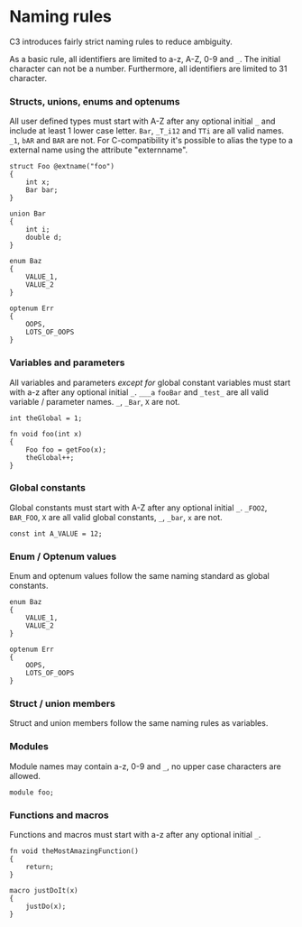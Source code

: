 # Naming rules

C3 introduces fairly strict naming rules to reduce ambiguity. 

As a basic rule, all identifiers are limited to a-z, A-Z, 0-9 and `_`. The initial character can not be a number. Furthermore, all identifiers are limited to 31 character.

### Structs, unions, enums and optenums

All user defined types must start with A-Z after any optional initial `_` and include at least 1 lower case letter. `Bar`, `_T_i12` and `TTi` are all valid names. `_1`, `bAR` and `BAR` are not. For C-compatibility it's possible to alias the type to a external name using the attribute "externname".

```
struct Foo @extname("foo")
{
    int x;
    Bar bar;
}

union Bar 
{
    int i;
    double d;
}

enum Baz 
{
    VALUE_1,
    VALUE_2
}

optenum Err 
{
    OOPS,
    LOTS_OF_OOPS
}
```

### Variables and parameters

All variables and parameters *except for* global constant variables must start with a-z after any optional initial `_`. `___a` `fooBar` and `_test_` are all valid variable / parameter names. `_`, `_Bar`, `X` are not.

```
int theGlobal = 1;

fn void foo(int x)
{
    Foo foo = getFoo(x);    
    theGlobal++;
}
```

### Global constants

Global constants must start with A-Z after any optional initial `_`. `_FOO2`, `BAR_FOO`, `X` are all valid global constants, `_`, `_bar`, `x` are not. 

```
const int A_VALUE = 12;
```

### Enum / Optenum values

Enum and optenum values follow the same naming standard as global constants.

```
enum Baz 
{
    VALUE_1,
    VALUE_2
}

optenum Err 
{
    OOPS,
    LOTS_OF_OOPS
}
```

### Struct / union members

Struct and union members follow the same naming rules as variables.

### Modules

Module names may contain a-z, 0-9 and `_`, no upper case characters are allowed.

```
module foo;
```

### Functions and macros

Functions and macros must start with a-z after any optional initial `_`.

```
fn void theMostAmazingFunction() 
{ 
    return;
}

macro justDoIt(x) 
{
    justDo(x);
}
```